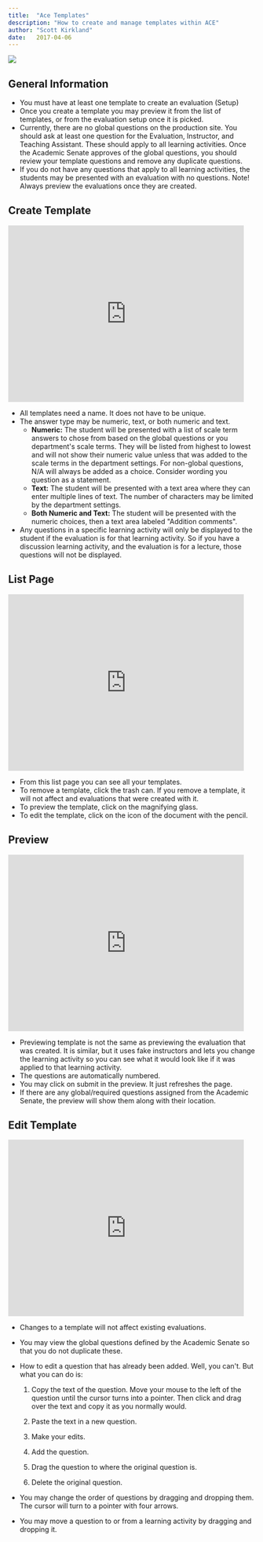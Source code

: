 ```yaml
---
title:  "Ace Templates"
description: "How to create and manage templates within ACE"
author: "Scott Kirkland"
date:   2017-04-06
---
```


![](https://i.embed.ly/1/image?url=https%3A%2F%2Fucdavis.github.io%2FACE%2Fimages%2Ffaq%2FAceTemplateButton.png&key=afea23f29e5a4f63bd166897e3dc72df)

## General Information

- You must have at least one template to create an evaluation (Setup)
- Once you create a template you may preview it from the list of templates, or from the evaluation setup once it is picked.
- Currently, there are no global questions on the production site. You should ask at least one question for the Evaluation, Instructor, and Teaching Assistant. These should apply to all learning activities. Once the Academic Senate approves of the global questions, you should review your template questions and remove any duplicate questions.
- If you do not have any questions that apply to all learning activities, the students may be presented with an evaluation with no questions. Note! Always preview the evaluations once they are created.

## Create Template

<iframe width="480" height="360" src="https://www.youtube.com/embed/caYcjIxL9ms" frameborder="0"> </iframe>

- All templates need a name. It does not have to be unique.
- The answer type may be numeric, text, or both numeric and text.
   - **Numeric:**
      The student will be presented with a list of scale term answers to chose from based on the global questions or you department's scale terms. They will be listed from highest to lowest and will not show their numeric value unless that was added to the scale terms in the department settings. For non-global questions, N/A will always be added as a choice. Consider wording you question as a statement.
   - **Text:**
      The student will be presented with a text area where they can enter multiple lines of text. The number of characters may be limited by the department settings.
   - **Both Numeric and Text:**
      The student will be presented with the numeric choices, then a text area labeled "Addition comments".
- Any questions in a specific learning activity will only be displayed to the student if the evaluation is for that learning activity. So if you have a discussion learning activity, and the evaluation is for a lecture, those questions will not be displayed.

## List Page

<iframe width="480" height="360" src="https://www.youtube.com/embed/ajv5FN22ryM" frameborder="0"> </iframe>

- From this list page you can see all your templates.
- To remove a template, click the trash can. If you remove a template, it will not affect and evaluations that were created with it.
- To preview the template, click on the magnifying glass.
- To edit the template, click on the icon of the document with the pencil.

## Preview

<iframe width="480" height="360" src="https://www.youtube.com/embed/5Y0Az9Z9g8w" frameborder="0"> </iframe>

- Previewing template is not the same as previewing the evaluation that was created. It is similar, but it uses fake instructors and lets you change the learning activity so you can see what it would look like if it was applied to that learning activity.
- The questions are automatically numbered.
- You may click on submit in the preview. It just refreshes the page.
- If there are any global/required questions assigned from the Academic Senate, the preview will show them along with their location.

## Edit Template

<iframe width="480" height="360" src="https://www.youtube.com/embed/Al894ODLxes" frameborder="0"> </iframe>

- Changes to a template will not affect existing evaluations.
- You may view the global questions defined by the Academic Senate so that you do not duplicate these.
- How to edit a question that has already been added.
   Well, you can't. But what you can do is:

   1) Copy the text of the question. Move your mouse to the left of the question until the cursor turns into a pointer. Then click and drag over the text and copy it as you normally would.

   2) Paste the text in a new question.

   3) Make your edits.

   4) Add the question.

   5) Drag the question to where the original question is.

   6) Delete the original question.

- You may change the order of questions by dragging and dropping them. The cursor will turn to a pointer with four arrows.
- You may move a question to or from a learning activity by dragging and dropping it.

